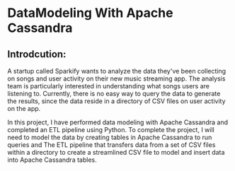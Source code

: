 # DataModeling With Apache Cassandra
## Introdcution:
A startup called Sparkify wants to analyze the data they've been collecting on songs and user activity on their new music streaming app. The analysis team is particularly interested in understanding what songs users are listening to. Currently, there is no easy way to query the data to generate the results, since the data reside in a directory of CSV files on user activity on the app.

In this project, I have performed data modeling with Apache Cassandra and completed an ETL pipeline using Python. To complete the project, I will need to model the data by creating tables in Apache Cassandra to run queries and The ETL pipeline that transfers data from a set of CSV files within a directory to create a streamlined CSV file to model and insert data into Apache Cassandra tables.

